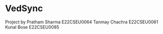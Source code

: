 # VedSync

Project by
Pratham Sharma  E22CSEU0064
Tanmay Chachra  E22CSEU0061
Kunal Bose      E22CSEU0085
